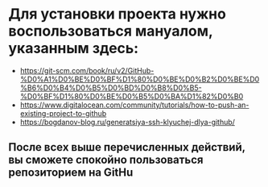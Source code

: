 # Для установки проекта нужно воспользоваться мануалом, указанным здесь:
* https://git-scm.com/book/ru/v2/GitHub-%D0%A1%D0%BE%D0%BF%D1%80%D0%BE%D0%B2%D0%BE%D0%B6%D0%B4%D0%B5%D0%BD%D0%B8%D0%B5-%D0%BF%D1%80%D0%BE%D0%B5%D0%BA%D1%82%D0%B0
* https://www.digitalocean.com/community/tutorials/how-to-push-an-existing-project-to-github
* https://bogdanov-blog.ru/generatsiya-ssh-klyuchej-dlya-github/

## После всех выше перечисленных действий, вы сможете спокойно пользоваться репозиторием на GitHu
